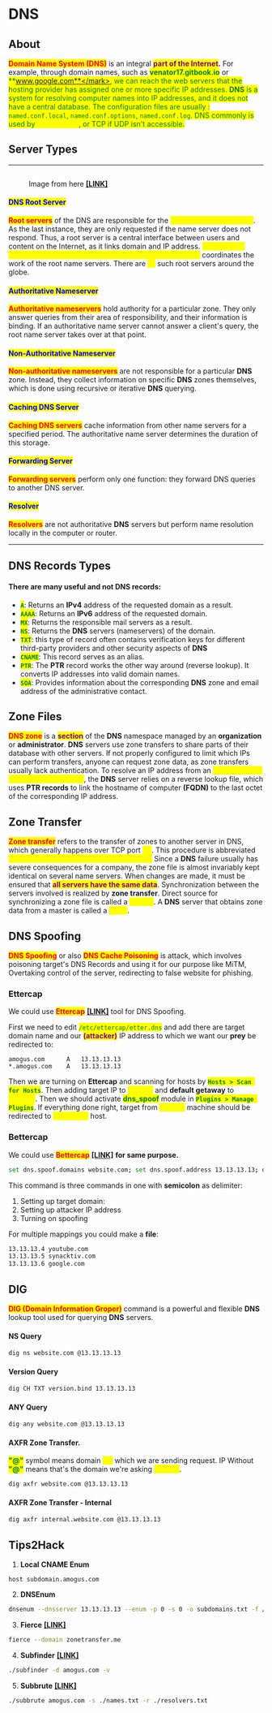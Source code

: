 # DNS

## About

<mark style="color:red;">**Domain Name System (DNS)**</mark> is an integral <mark style="color:purple;">**part of the Internet**</mark>**.** For example, through domain names, such as <mark style="color:green;">**venator17.gitbook.io**</mark> or <mark style="color:green;">**www.google.com**</mark>, we can reach the web servers that the hosting provider has assigned one or more specific IP addresses. **DNS** is a system for resolving computer names into IP addresses, and it does not have a central database. The configuration files are usually : <mark style="color:green;">`named.conf.local`</mark>, <mark style="color:green;">`named.conf.options`</mark>, <mark style="color:green;">`named.conf.log`</mark>. DNS commonly is used by <mark style="color:yellow;">**UDP port 53**</mark>, or TCP if UDP isn't accessible.

## Server Types

***

<figure><img src="../.gitbook/assets/recursive-resolver.png" alt=""><figcaption><p>Image from here <a href="https://www.cloudflare.com/learning/dns/dns-server-types/"><strong>[LINK]</strong></a></p></figcaption></figure>

#### <mark style="color:blue;">DNS Root Server</mark>

<mark style="color:red;">**Root servers**</mark> of the DNS are responsible for the <mark style="color:yellow;">**top-level domains (TLD)**</mark>. As the last instance, they are only requested if the name server does not respond. Thus, a root server is a central interface between users and content on the Internet, as it links domain and IP address. <mark style="color:yellow;">**The Internet Corporation for Assigned Names and Numbers (ICANN)**</mark> coordinates the work of the root name servers. There are <mark style="color:yellow;">**13**</mark> such root servers around the globe.

#### <mark style="color:blue;">Authoritative Nameserver</mark>

<mark style="color:red;">**Authoritative nameservers**</mark> hold authority for a particular zone. They only answer queries from their area of responsibility, and their information is binding. If an authoritative name server cannot answer a client's query, the root name server takes over at that point.

#### <mark style="color:blue;">Non-Authoritative Nameserver</mark>

<mark style="color:red;">**Non-authoritative nameservers**</mark> are not responsible for a particular **DNS** zone. Instead, they collect information on specific **DNS** zones themselves, which is done using recursive or iterative **DNS** querying.

#### <mark style="color:blue;">Caching DNS Server</mark>

<mark style="color:red;">**Caching DNS servers**</mark> cache information from other name servers for a specified period. The authoritative name server determines the duration of this storage.

#### <mark style="color:blue;">Forwarding Server</mark>

<mark style="color:red;">**Forwarding servers**</mark> perform only one function: they forward DNS queries to another DNS server.

#### <mark style="color:blue;">Resolver</mark>

<mark style="color:red;">**Resolvers**</mark> are not authoritative **DNS** servers but perform name resolution locally in the computer or router.

***

## DNS Records Types

#### There are many useful and not DNS records:

* <mark style="color:green;">**`A`**</mark>: Returns an **IPv4** address of the requested domain as a result.
* <mark style="color:green;">**`AAAA`**</mark>: Returns an **IPv6** address of the requested domain.
* <mark style="color:green;">**`MX`**</mark>: Returns the responsible mail servers as a result.
* <mark style="color:green;">**`NS`**</mark>: Returns the **DNS** servers (nameservers) of the domain.
* <mark style="color:green;">**`TXT`**</mark>: this type of record often contains verification keys for different third-party providers and other security aspects of **DNS**
* <mark style="color:green;">**`CNAME`**</mark>: This record serves as an alias.
* <mark style="color:green;">**`PTR`**</mark>: The **PTR** record works the other way around (reverse lookup). It converts IP addresses into valid domain names.
* <mark style="color:green;">**`SOA`**</mark>: Provides information about the corresponding **DNS** zone and email address of the administrative contact.

## Zone Files

<mark style="color:red;">**DNS zone**</mark> is a <mark style="color:purple;">**section**</mark> of the **DNS** namespace managed by an **organization** or **administrator**. **DNS** servers use zone transfers to share parts of their database with other servers. If not properly configured to limit which IPs can perform transfers, anyone can request zone data, as zone transfers usually lack authentication. To resolve an IP address from an <mark style="color:yellow;">**Fully Qualified Domain Name (FQDN)**</mark>, the **DNS** server relies on a reverse lookup file, which uses **PTR records** to link the hostname of computer **(FQDN)** to the last octet of the corresponding IP address.

## Zone Transfer

<mark style="color:red;">**Zone transfer**</mark> refers to the transfer of zones to another server in DNS, which generally happens over TCP port <mark style="color:yellow;">**53**</mark>. This procedure is abbreviated <mark style="color:yellow;">**Asynchronous Full Transfer Zone (AXFR).**</mark> Since a **DNS** failure usually has severe consequences for a company, the zone file is almost invariably kept identical on several name servers. When changes are made, it must be ensured that <mark style="color:purple;">**all servers have the same data**</mark>. Synchronization between the servers involved is realized by **zone transfer**. Direct source for synchronizing a zone file is called a <mark style="color:yellow;">**master**</mark>. A **DNS** server that obtains zone data from a master is called a <mark style="color:yellow;">**slave**</mark>.&#x20;

## DNS Spoofing

<mark style="color:red;">**DNS Spoofing**</mark> or also <mark style="color:red;">**DNS Cache Poisoning**</mark> is attack, which involves poisoning target's DNS Records and using it for our purpose like MiTM, Overtaking control of the server, redirecting to false website for phishing.

### Ettercap

We could use <mark style="color:red;">**Ettercap**</mark> [**\[LINK\]**](https://www.ettercap-project.org/) tool for DNS Spoofing.&#x20;

First we need to edit <mark style="color:green;">`/etc/ettercap/etter.dns`</mark> and add there are target domain name and our <mark style="color:purple;">**(attacker)**</mark> IP address to which we want our **prey** be redirected to:

```
amogus.com      A   13.13.13.13
*.amogus.com    A   13.13.13.13
```

Then we are turning on **Ettercap** and scanning for hosts by <mark style="color:green;">**`Hosts > Scan for Hosts`**</mark>. Then adding target IP to <mark style="color:yellow;">**Target1**</mark> and **default getaway** to <mark style="color:yellow;">**Target2**</mark>. Then we should activate <mark style="color:green;">**dns\_spoof**</mark> module in <mark style="color:green;">**`Plugins > Manage Plugins`**</mark>. If everything done right, target from <mark style="color:yellow;">**Target1**</mark> machine should be redirected to <mark style="color:yellow;">**13.13.13.13**</mark> host.

### Bettercap

We could use <mark style="color:red;">**Bettercap**</mark> [**\[LINK\]**](https://www.bettercap.org/) **for same purpose.**

```bash
set dns.spoof.domains website.com; set dns.spoof.address 13.13.13.13; dns.spoof on
```

This command is three commands in one with **semicolon** as delimiter:

1. Setting up target domain:&#x20;
2. Setting up attacker IP address
3. Turning on spoofing

For multiple mappings you could make a **file**:

```bash
13.13.13.4 youtube.com
13.13.13.5 synacktiv.com
13.13.13.6 google.com
```

## DIG

<mark style="color:red;">**DIG (Domain Information Groper)**</mark> command is a powerful and flexible **DNS** lookup tool used for querying **DNS** servers.

#### **NS Query**

```bash
dig ns website.com @13.13.13.13
```

#### **Version Query**

```bash
dig CH TXT version.bind 13.13.13.13
```

#### **ANY Query**

```bash
dig any website.com @13.13.13.13
```

#### **AXFR Zone Transfer.**&#x20;

<mark style="color:green;">**"@"**</mark> symbol means domain <mark style="color:yellow;">**TO**</mark> which we are sending request. IP Without <mark style="color:green;">**"@"**</mark> means that's the domain we're asking <mark style="color:yellow;">**ABOUT**</mark>.

```bash
dig axfr website.com @13.13.13.13
```

#### **AXFR Zone Transfer - Internal**

```bash
dig axfr internal.website.com @13.13.13.13
```

## Tips2Hack

1. **Local** **CNAME Enum**

```
host subdomain.amogus.com
```

2. **DNSEnum**

```bash
dnsenum --dnsserver 13.13.13.13 --enum -p 0 -s 0 -o subdomains.txt -f /opt/useful/SecLists/Discovery/DNS/subdomains-top1million-110000.txt inlanefreight.kek
```

3. **Fierce** [**\[LINK\]**](https://github.com/mschwager/fierce)

```bash
fierce --domain zonetransfer.me
```

4. **Subfinder** [**\[LINK\]**](https://github.com/projectdiscovery/subfinder)

```bash
./subfinder -d amogus.com -v 
```

5. **Subbrute** [**\[LINK\]**](https://github.com/TheRook/subbrute)

```bash
./subbrute amogus.com -s ./names.txt -r ./resolvers.txt
```
